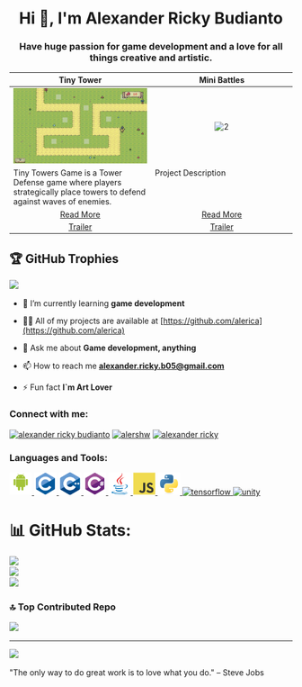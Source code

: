 <h1 align="center">Hi 👋, I'm Alexander Ricky Budianto</h1>
<h3 align="center">Have huge passion for game development and a love for all things creative and artistic.</h3>

<table width="100%">
  <thead>
    <tr>
      <th width="50%" align="center"><a>Tiny Tower</a></th> <!--tittle-->
      <th width="50%" align="center"><a>Mini Battles</a></th> <!--tittle-->
    </tr>
  </thead>
  <tbody>
    <tr>
      <td align="center">
        <img src="https://github.com/Alerica/Alerica/blob/main/Tiny-Tower-Clip.gif" alt="1" style="width:100%;height:auto;">
      </td>
      <td align="center">
        <img src="gif" alt="2" style="width:100%;height:auto;">
      </td>
    </tr>
    <tr>
      <td valign="text-top">Tiny Towers Game is a Tower Defense game where players strategically place towers to defend against waves of enemies.</td> <!--desc-->
      <td valign="text-top">Project Description</td> <!--desc-->
    </tr>
    <tr>
      <td align="center"><a href="https://github.com/Alerica/Tiny-Towers">Read More</a></td> <!--link1-->
      <td align="center"><a href="https://google.com">Read More</a></td> <!--link2-->
    </tr>
    <tr>
      <td align="center"><a href="https://www.youtube.com/watch?">Trailer</a></td> <!--link1-->
      <td align="center"><a href="https://www.youtube.com/watch?">Trailer</a></td> <!--link2-->
    </tr>
  </tbody>
</table>


## 🏆 GitHub Trophies
![](https://github-profile-trophy.vercel.app/?username=alerica&theme=tokyonight&no-frame=false&no-bg=true&margin-w=4)

- 🌱 I’m currently learning **game development**

- 👨‍💻 All of my projects are available at [https://github.com/alerica](https://github.com/alerica)

- 💬 Ask me about **Game development, anything**

- 📫 How to reach me **alexander.ricky.b05@gmail.com**

- ⚡ Fun fact **I`m Art Lover**

<h3 align="left">Connect with me:</h3>
<p align="left">
<a href="https://linkedin.com/in/alexander ricky budianto" target="blank"><img align="center" src="https://raw.githubusercontent.com/rahuldkjain/github-profile-readme-generator/master/src/images/icons/Social/linked-in-alt.svg" alt="alexander ricky budianto" height="30" width="40" /></a>
<a href="https://codeforces.com/profile/alershw" target="blank"><img align="center" src="https://raw.githubusercontent.com/rahuldkjain/github-profile-readme-generator/master/src/images/icons/Social/codeforces.svg" alt="alershw" height="30" width="40" /></a>
<a href="https://www.leetcode.com/alexander ricky" target="blank"><img align="center" src="https://raw.githubusercontent.com/rahuldkjain/github-profile-readme-generator/master/src/images/icons/Social/leet-code.svg" alt="alexander ricky" height="30" width="40" /></a>
</p>

<h3 align="left">Languages and Tools:</h3>
<p align="left"> <a href="https://developer.android.com" target="_blank" rel="noreferrer"> <img src="https://raw.githubusercontent.com/devicons/devicon/master/icons/android/android-original-wordmark.svg" alt="android" width="40" height="40"/> </a> <a href="https://www.cprogramming.com/" target="_blank" rel="noreferrer"> <img src="https://raw.githubusercontent.com/devicons/devicon/master/icons/c/c-original.svg" alt="c" width="40" height="40"/> </a> <a href="https://www.w3schools.com/cpp/" target="_blank" rel="noreferrer"> <img src="https://raw.githubusercontent.com/devicons/devicon/master/icons/cplusplus/cplusplus-original.svg" alt="cplusplus" width="40" height="40"/> </a> <a href="https://www.w3schools.com/cs/" target="_blank" rel="noreferrer"> <img src="https://raw.githubusercontent.com/devicons/devicon/master/icons/csharp/csharp-original.svg" alt="csharp" width="40" height="40"/> </a> <a href="https://www.java.com" target="_blank" rel="noreferrer"> <img src="https://raw.githubusercontent.com/devicons/devicon/master/icons/java/java-original.svg" alt="java" width="40" height="40"/> </a> <a href="https://developer.mozilla.org/en-US/docs/Web/JavaScript" target="_blank" rel="noreferrer"> <img src="https://raw.githubusercontent.com/devicons/devicon/master/icons/javascript/javascript-original.svg" alt="javascript" width="40" height="40"/> </a> <a href="https://www.python.org" target="_blank" rel="noreferrer"> <img src="https://raw.githubusercontent.com/devicons/devicon/master/icons/python/python-original.svg" alt="python" width="40" height="40"/> </a> <a href="https://www.tensorflow.org" target="_blank" rel="noreferrer"> <img src="https://www.vectorlogo.zone/logos/tensorflow/tensorflow-icon.svg" alt="tensorflow" width="40" height="40"/> </a> <a href="https://unity.com/" target="_blank" rel="noreferrer"> <img src="https://www.vectorlogo.zone/logos/unity3d/unity3d-icon.svg" alt="unity" width="40" height="40"/> </a> </p>

# 📊 GitHub Stats:
![](https://github-readme-stats.vercel.app/api?username=alerica&theme=midnight-purple&hide_border=false&include_all_commits=false&count_private=false)<br/>
![](https://github-readme-streak-stats.herokuapp.com/?user=alerica&theme=midnight-purple&hide_border=false)<br/>
![](https://github-readme-stats.vercel.app/api/top-langs/?username=alerica&theme=midnight-purple&hide_border=false&include_all_commits=false&count_private=false&layout=compact)


### 🔝 Top Contributed Repo
![](https://github-contributor-stats.vercel.app/api?username=alerica&limit=5&theme=tokyonight&combine_all_yearly_contributions=true)

---
[![](https://visitcount.itsvg.in/api?id=alerica&icon=0&color=0)](https://visitcount.itsvg.in)

"The only way to do great work is to love what you do." – Steve Jobs
